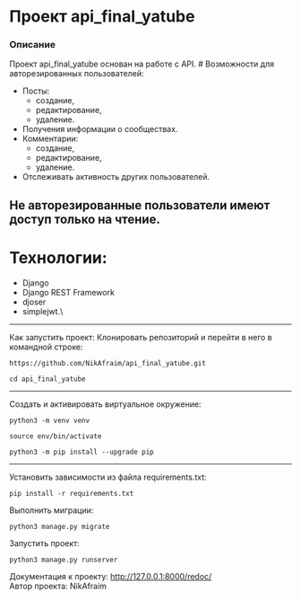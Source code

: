 # Проект api_final_yatube

### Описание
Проект api_final_yatube основан на работе с API. \#
Возможности для авторезированных пользователей:
- Посты:
    - создание,
    - редактирование,
    - удаление.
- Получения информации о сообществах.
- Комментарии:
    - создание,
    - редактирование,
    - удаление.
- Отслеживать активность других пользователей.

Не авторезированные пользователи имеют доступ только на чтение.
---
# Технологии:
- Django 
- Django REST Framework
- djoser
- simplejwt.\
---
Как запустить проект:
Клонировать репозиторий и перейти в него в командной строке:
```
https://github.com/NikAfraim/api_final_yatube.git
```
```
cd api_final_yatube
```
---
Cоздать и активировать виртуальное окружение:
```
python3 -m venv venv
```
```
source env/bin/activate
```
```
python3 -m pip install --upgrade pip
```
---
Установить зависимости из файла requirements.txt:
```
pip install -r requirements.txt
```
Выполнить миграции:
```
python3 manage.py migrate
```
Запустить проект:
```
python3 manage.py runserver
```
Документация к проекту: http://127.0.0.1:8000/redoc/ \
Автор проекта: NikAfraim
